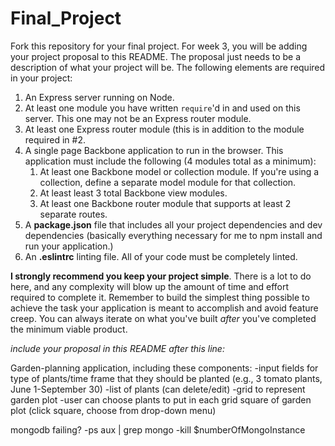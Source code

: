 # Final_Project

Fork this repository for your final project. For week 3, you will be adding your project proposal to this README. The proposal just needs to be a description of what your project will be. The following elements are required in your project:

1. An Express server running on Node.
2. At least one module you have written `require`'d in and used on this server. This one may not be an Express router module.
3. At least one Express router module (this is in addition to the module required in #2.
4. A single page Backbone application to run in the browser. This application must include the following (4 modules total as a minimum):
   1. At least one Backbone model or collection module. If you're using a collection, define a separate model module for that collection.
   2. At least least 3 total Backbone view modules.
   3. At least one Backbone router module that supports at least 2 separate routes.
5. A **package.json** file that includes all your project dependencies and dev dependencies (basically everything necessary for me to npm install and run your application.)
6. An **.eslintrc** linting file. All of your code must be completely linted.

**I strongly recommend you keep your project simple**. There is a lot to do here, and any complexity will blow up the amount of time and effort required to complete it. Remember to build the simplest thing possible to achieve the task your application is meant to accomplish and avoid feature creep. You can always iterate on what you've built *after* you've completed the minimum viable product.

*include your proposal in this README after this line:*

Garden-planning application, including these components:
-input fields for type of plants/time frame that they should be planted (e.g., 3 tomato plants, June 1-September 30)
-list of plants (can delete/edit)
-grid to represent garden plot
-user can choose plants to put in each grid square of garden plot (click square, choose from drop-down menu)

mongodb failing?
-ps aux | grep mongo
-kill $numberOfMongoInstance

